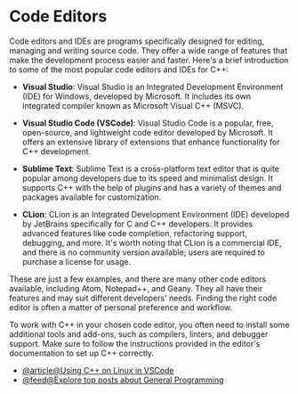 # Code Editors

Code editors and IDEs are programs specifically designed for editing, managing and writing source code. They offer a wide range of features that make the development process easier and faster. Here's a brief introduction to some of the most popular code editors and IDEs for C++:

- **Visual Studio**: Visual Studio is an Integrated Development Environment (IDE) for Windows, developed by Microsoft. It includes its own integrated compiler known as Microsoft Visual C++ (MSVC).

- **Visual Studio Code (VSCode)**: Visual Studio Code is a popular, free, open-source, and lightweight code editor developed by Microsoft. It offers an extensive library of extensions that enhance functionality for C++ development.

- **Sublime Text**: Sublime Text is a cross-platform text editor that is quite popular among developers due to its speed and minimalist design. It supports C++ with the help of plugins and has a variety of themes and packages available for customization.

- **CLion**: CLion is an Integrated Development Environment (IDE) developed by JetBrains specifically for C and C++ developers. It provides advanced features like code completion, refactoring support, debugging, and more. It's worth noting that CLion is a commercial IDE, and there is no community version available; users are required to purchase a license for usage.

These are just a few examples, and there are many other code editors available, including Atom, Notepad++, and Geany. They all have their features and may suit different developers' needs. Finding the right code editor is often a matter of personal preference and workflow.

To work with C++ in your chosen code editor, you often need to install some additional tools and add-ons, such as compilers, linters, and debugger support. Make sure to follow the instructions provided in the editor's documentation to set up C++ correctly.

- [@article@Using C++ on Linux in VSCode](https://code.visualstudio.com/docs/cpp/config-linux)
- [@feed@Explore top posts about General Programming](https://app.daily.dev/tags/general-programming?ref=roadmapsh)
